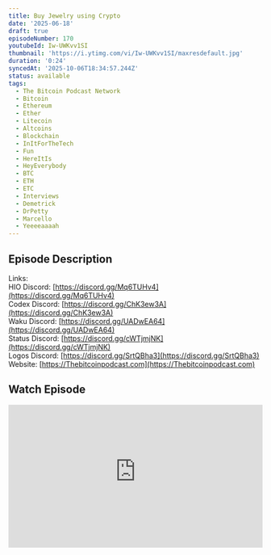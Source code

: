```yaml
---
title: Buy Jewelry using Crypto
date: '2025-06-18'
draft: true
episodeNumber: 170
youtubeId: Iw-UWKvv1SI
thumbnail: 'https://i.ytimg.com/vi/Iw-UWKvv1SI/maxresdefault.jpg'
duration: '0:24'
syncedAt: '2025-10-06T18:34:57.244Z'
status: available
tags:
  - The Bitcoin Podcast Network
  - Bitcoin
  - Ethereum
  - Ether
  - Litecoin
  - Altcoins
  - Blockchain
  - InItForTheTech
  - Fun
  - HereItIs
  - HeyEverybody
  - BTC
  - ETH
  - ETC
  - Interviews
  - Demetrick
  - DrPetty
  - Marcello
  - Yeeeeaaaah
---
```

## Episode Description

Links:  
HIO Discord: [https://discord.gg/Mq6TUHv4](https://discord.gg/Mq6TUHv4)  
Codex Discord: [https://discord.gg/ChK3ew3A](https://discord.gg/ChK3ew3A)  
Waku Discord: [https://discord.gg/UADwEA64](https://discord.gg/UADwEA64)  
Status Discord: [https://discord.gg/cWTjmjNK](https://discord.gg/cWTjmjNK)  
Logos Discord: [https://discord.gg/SrtQBha3](https://discord.gg/SrtQBha3)  
Website: [https://Thebitcoinpodcast.com](https://Thebitcoinpodcast.com)

## Watch Episode

<div style="position: relative; padding-bottom: 56.25%; height: 0; overflow: hidden;">
  <iframe
    src="https://www.youtube-nocookie.com/embed/Iw-UWKvv1SI"
    style="position: absolute; top: 0; left: 0; width: 100%; height: 100%;"
    frameborder="0"
    allow="accelerometer; autoplay; clipboard-write; encrypted-media; gyroscope; picture-in-picture"
    allowfullscreen
  ></iframe>
</div>

